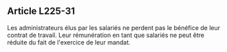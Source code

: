 Article L225-31
----
Les administrateurs élus par les salariés ne perdent pas le bénéfice de leur
contrat de travail. Leur rémunération en tant que salariés ne peut être réduite
du fait de l'exercice de leur mandat.
